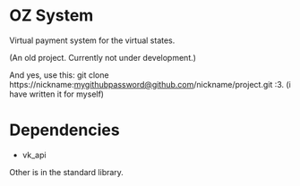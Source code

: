 # OZ System
  Virtual payment system for the virtual states.

  (An old project. Currently not under development.)
  
  And yes, use this: git clone https://nickname:mygithubpassword@github.com/nickname/project.git :3. (i have written it for myself)
  
  
  # Dependencies
  
  * vk_api 
  
  Other is in the standard library.
